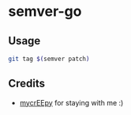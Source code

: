 # semver-go

## Usage

```sh
git tag $(semver patch)
```

## Credits

* [mycrEEpy](https://github.com/mycrEEpy) for staying with me :)
